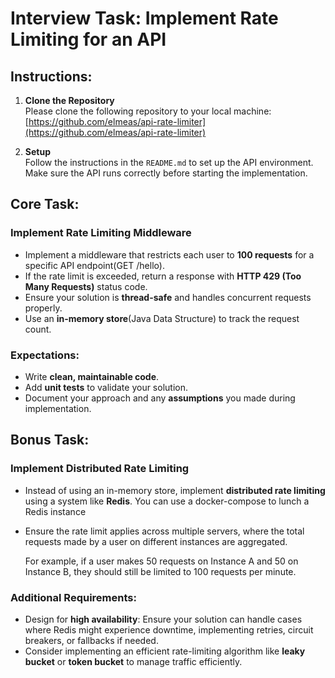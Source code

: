 # Interview Task: Implement Rate Limiting for an API

## Instructions:

1. **Clone the Repository**  
   Please clone the following repository to your local machine:  
   [https://github.com/elmeas/api-rate-limiter](https://github.com/elmeas/api-rate-limiter)
   
2. **Setup**  
   Follow the instructions in the `README.md` to set up the API environment. Make sure the API runs correctly before starting the implementation.

## Core Task:

### Implement Rate Limiting Middleware
- Implement a middleware that restricts each user to **100 requests** for a specific API endpoint(GET /hello).
- If the rate limit is exceeded, return a response with **HTTP 429 (Too Many Requests)** status code.
- Ensure your solution is **thread-safe** and handles concurrent requests properly.
- Use an **in-memory store**(Java Data Structure) to track the request count.

### Expectations:
- Write **clean, maintainable code**.
- Add **unit tests** to validate your solution.
- Document your approach and any **assumptions** you made during implementation.

## Bonus Task:

### Implement Distributed Rate Limiting
- Instead of using an in-memory store, implement **distributed rate limiting** using a system like **Redis**. You can use a docker-compose to lunch a Redis instance
- Ensure the rate limit applies across multiple servers, where the total requests made by a user on different instances are aggregated.
  
  For example, if a user makes 50 requests on Instance A and 50 on Instance B, they should still be limited to 100 requests per minute.

### Additional Requirements:
- Design for **high availability**: Ensure your solution can handle cases where Redis might experience downtime, implementing retries, circuit breakers, or fallbacks if needed.
- Consider implementing an efficient rate-limiting algorithm like **leaky bucket** or **token bucket** to manage traffic efficiently.
